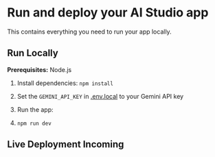 # Run and deploy your AI Studio app

This contains everything you need to run your app locally.

## Run Locally

**Prerequisites:**  Node.js


1. Install dependencies:
   `npm install`
   
3. Set the `GEMINI_API_KEY` in [.env.local](.env.local) to your Gemini API key

4. Run the app:

5.    `npm run dev`

## Live Deployment Incoming 
